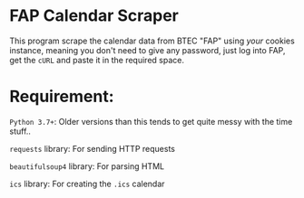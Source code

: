 # FAP Calendar Scraper
This program scrape the calendar data from BTEC "FAP" using *your* cookies instance, meaning you don't need to give any password, just log into FAP, get the `cURL` and paste it in the required space.

# Requirement:
 `Python 3.7+`: Older versions than this tends to get quite messy with the time stuff..
 
 `requests` library: For sending HTTP requests
 
`beautifulsoup4` library: For parsing HTML

`ics` library: For creating the `.ics` calendar

